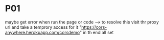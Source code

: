 # P01
maybe get error when run the page or code --> to resolve this visit thr proxy url and take a temprory access for it "https://cors-anywhere.herokuapp.com/corsdemo" in th end all set
